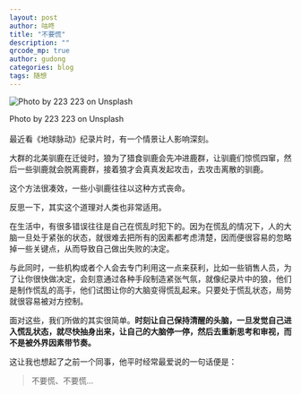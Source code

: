 ```yaml
---
layout: post
author: 咕咚
title: "不要慌"
description: ""
qrcode_mp: true
author: gudong
categories: blog
tags: 随想
---
```


![Photo by 223 223 on Unsplash](http://upload-images.jianshu.io/upload_images/588640-34da3ff37ab875d8.1&ixid=eyJhcHBfaWQiOjEyMDd9&auto=format&fit=crop&w=1353&q=80?imageMogr2/auto-orient/strip%7CimageView2/2/w/1240)
<figcaption class="caption">Photo by 223 223 on Unsplash</figcaption>


<br/>
最近看《地球脉动》纪录片时，有一个情景让人影响深刻。

大群的北美驯鹿在迁徙时，狼为了猎食驯鹿会先冲进鹿群，让驯鹿们惊慌四窜，然后一些驯鹿就会脱离鹿群，接着狼才会真真发起攻击，去攻击离散的驯鹿。

这个方法很凑效，一些小驯鹿往往以这种方式丧命。

反思一下，其实这个道理对人类也非常适用。

在生活中，有很多错误往往是自己在慌乱时犯下的。因为在慌乱的情况下，人的大脑一旦处于紧张的状态，就很难去把所有的因素都考虑清楚，因而便很容易的忽略掉一些关键点，从而导致自己做出失败的决定。

与此同时，一些机构或者个人会去专门利用这一点来获利，比如一些销售人员，为了让你很快做决定，会刻意通过各种手段制造紧张气氛，就像纪录片中的狼，他们是制作慌乱的高手，他们试图让你的大脑变得慌乱起来。只要处于慌乱状态，局势就很容易被对方控制。

面对这些，我们所做的其实很简单。**时刻让自己保持清醒的头脑，一旦发觉自己进入慌乱状态，就尽快抽身出来，让自己的大脑停一停，然后去重新思考和审视，而不是被外界因素带节奏。**

这让我也想起了之前一个同事，他平时经常最爱说的一句话便是：

> 不要慌、不要慌...
